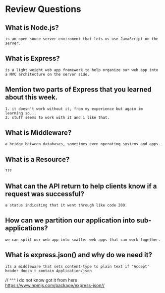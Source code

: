 # Review Questions

## What is Node.js?
    is an open souce server enviroment that lets us use JavaScript on the server.
## What is Express?
    is a light weight web app framework to help organize our web app into a MVC architecture on the server side. 
## Mention two parts of Express that you learned about this week.
    1. it doesn't work without it, from my experience but again im learning so... 
    2. stuff seems to work with it and i like that.
## What is Middleware?
    a bridge between databases, sometimes even operating systems and apps.
## What is a Resource?
    ???
## What can the API return to help clients know if a request was successful?
    a status indicating that it went through like code 200.
## How can we partition our application into sub-applications?
    we can split our web app into smaller web apps that can work together. 
## What is express.json() and why do we need it?
    its a middleware that sets content-type to plain text if 'Accept' header doesn't contain Application/json 
   // ^^^ i do not know got it from here https://www.npmjs.com/package/express-json// 